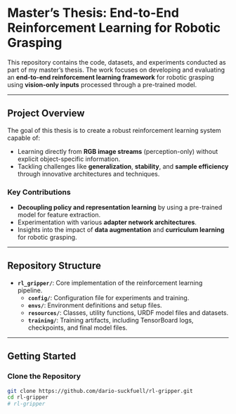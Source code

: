 # Master’s Thesis: End-to-End Reinforcement Learning for Robotic Grasping

This repository contains the code, datasets, and experiments conducted as part of my master’s thesis. The work focuses on developing and evaluating an **end-to-end reinforcement learning framework** for robotic grasping using **vision-only inputs** processed through a pre-trained model.

---

## Project Overview

The goal of this thesis is to create a robust reinforcement learning system capable of:
- Learning directly from **RGB image streams** (perception-only) without explicit object-specific information.
- Tackling challenges like **generalization**, **stability**, and **sample efficiency** through innovative architectures and techniques.

### Key Contributions
- **Decoupling policy and representation learning** by using a pre-trained model for feature extraction.
- Experimentation with various **adapter network architectures**.
- Insights into the impact of **data augmentation** and **curriculum learning** for robotic grasping.
  
---

## Repository Structure

- **`rl_gripper/`**: Core implementation of the reinforcement learning pipeline.
  - **`config/`**: Configuration file for experiments and training.
  - **`envs/`**: Environment definitions and setup files.
  - **`resources/`**: Classes, utility functions, URDF model files and datasets.
  - **`training/`**: Training artifacts, including TensorBoard logs, checkpoints, and final model files.

---

## Getting Started

### Clone the Repository
```bash
git clone https://github.com/dario-suckfuell/rl-gripper.git
cd rl-gripper
# rl-gripper
